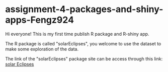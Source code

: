 # assignment-4-packages-and-shiny-apps-Fengz924

Hi everyone! This is my first time publish R package and R-shiny app.

The R package is called "solarEclipses", you welcome to use the dataset to make some exploration of the data.

The link of the "solarEclipses" package site can be access through this link: [solar Eclipses](https://etc5523-2024.github.io/assignment-4-packages-and-shiny-apps-Fengz924/)
